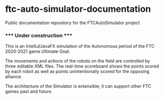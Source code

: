 # ftc-auto-simulator-documentation
Public documentation repository for the FTCAutoSimulator project

### *** Under construction ***

This is an IntelliJ/JavaFX simulation of the Autonomous period of the FTC 2020-2021 game Ultimate Goal.

The movements and actions of the robots on the field are controlled by three editable XML files. The real-time scoreboard shows the points scored by each robot as well as points unintentionally scored for the opposing alliance.

The architecture of the Simulator is extensible; it can support other FTC games past and future.


